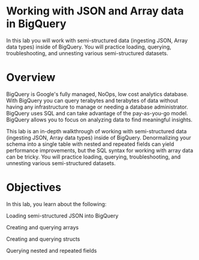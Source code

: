 # Working with JSON and Array data in BigQuery

In this lab you will work with semi-structured data (ingesting JSON, Array data types) inside of BigQuery. You will practice loading, querying, troubleshooting, and unnesting various semi-structured datasets.

# Overview
BigQuery is Google's fully managed, NoOps, low cost analytics database. With BigQuery you can query terabytes and terabytes of data without having any infrastructure to manage or needing a database administrator. BigQuery uses SQL and can take advantage of the pay-as-you-go model. BigQuery allows you to focus on analyzing data to find meaningful insights.

This lab is an in-depth walkthrough of working with semi-structured data (ingesting JSON, Array data types) inside of BigQuery. Denormalizing your schema into a single table with nested and repeated fields can yield performance improvements, but the SQL syntax for working with array data can be tricky. You will practice loading, querying, troubleshooting, and unnesting various semi-structured datasets.

# Objectives
In this lab, you learn about the following:

Loading semi-structured JSON into BigQuery

Creating and querying arrays

Creating and querying structs

Querying nested and repeated fields
